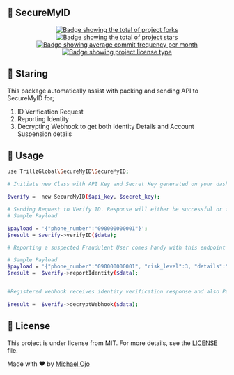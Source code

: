 ## :dart: SecureMyID ##

<p align="center">
  <a href="https://github.com/SecureMyID/package-laravel/fork" target="_blank">
    <img src="https://img.shields.io/github/forks/maurodesouza/profile-readme-generator?" alt="Badge showing the total of project forks"/>
  </a>

  <a href="https://github.com/SecureMyID/package-laravel/stargazers" target="_blank">
    <img src="https://img.shields.io/github/stars/maurodesouza/profile-readme-generator?" alt="Badge showing the total of project stars"/>
  </a>

  <a href="https://github.com/SecureMyID/package-laravel/commits/main" target="_blank">
    <img src="https://img.shields.io/github/commit-activity/m/maurodesouza/profile-readme-generator?" alt="Badge showing average commit frequency per month"/>
  </a>

  <a href="https://github.com/SecureMyID/package-laravel/LICENSE" target="_blank">
    <img alt="Badge showing project license type" src="https://img.shields.io/github/license/maurodesouza/profile-readme-generator?color=f85149">
  </a>
</p>


## :checkered_flag: Staring ##

This package automatically assist with packing and sending API to SecureMyID for;
1. ID Verification Request
2. Reporting Identity 
3. Decrypting Webhook to get both Identity Details and Account Suspension details



## :rocket: Usage ##

```bash
use TrillzGlobal\SecureMyID\SecureMyID;

# Initiate new Class with API Key and Secret Key generated on your dashboard on SecureMyID

$verify =  new SecureMyID($api_key, $secret_key);

# Sending Request to Verify ID. Response will either be successful or failed. Identity of customer will be sent as response to webhook provided on secureMyID dashboard.
# Sample Payload

$payload = '{"phone_number":"090000000001"}';
$result = $verify->verifyID($data);

# Reporting a suspected Fraudulent User comes handy with this endpoint as you can use this to protect against same user from future fraud.

# Sample Payload
$payload = '{"phone_number":"090000000001", "risk_level":3, "details":"Hacked into our system"}';
$result =  $verify->reportIdentity($data);


#Registered webhook receives identity verification response and also Panic Notification if user want to suspend action on their account for some times.

$result =  $verify->decryptWebhook($data);
```


## :memo: License ##

This project is under license from MIT. For more details, see the [LICENSE](LICENSE) file.


Made with :heart: by <a href="https://github.com/trillzglobal" target="_blank">Michael Ojo</a>
